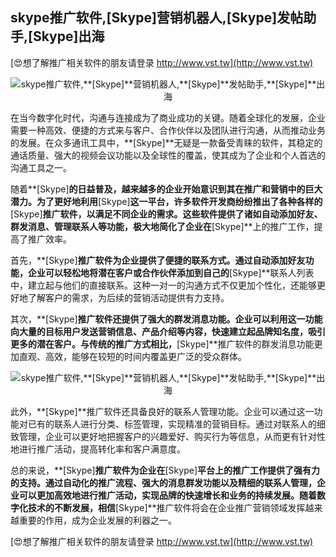 ## **skype推广软件,**[Skype]**营销机器人,**[Skype]**发帖助手,**[Skype]**出海**

[😍想了解推广相关软件的朋友请登录 http://www.vst.tw](http://www.vst.tw)

 <center><img src="https://vst.tw/MP4/tuiguang/png/3.png" alt="skype推广软件,**[Skype]**营销机器人,**[Skype]**发帖助手,**[Skype]**出海"></center>

在当今数字化时代，沟通与连接成为了商业成功的关键。随着全球化的发展，企业需要一种高效、便捷的方式来与客户、合作伙伴以及团队进行沟通，从而推动业务的发展。在众多通讯工具中，**[Skype]**无疑是一款备受青睐的软件，其稳定的通话质量、强大的视频会议功能以及全球性的覆盖，使其成为了企业和个人首选的沟通工具之一。

随着**[Skype]**的日益普及，越来越多的企业开始意识到其在推广和营销中的巨大潜力。为了更好地利用**[Skype]**这一平台，许多软件开发商纷纷推出了各种各样的**[Skype]**推广软件，以满足不同企业的需求。这些软件提供了诸如自动添加好友、群发消息、管理联系人等功能，极大地简化了企业在**[Skype]**上的推广工作，提高了推广效率。

首先，**[Skype]**推广软件为企业提供了便捷的联系方式。通过自动添加好友功能，企业可以轻松地将潜在客户或合作伙伴添加到自己的**[Skype]**联系人列表中，建立起与他们的直接联系。这种一对一的沟通方式不仅更加个性化，还能够更好地了解客户的需求，为后续的营销活动提供有力支持。

其次，**[Skype]**推广软件还提供了强大的群发消息功能。企业可以利用这一功能向大量的目标用户发送营销信息、产品介绍等内容，快速建立起品牌知名度，吸引更多的潜在客户。与传统的推广方式相比，**[Skype]**推广软件的群发消息功能更加直观、高效，能够在较短的时间内覆盖更广泛的受众群体。

 <center><img src="https://vst.tw/MP4/tuiguang/png/5.png" alt="skype推广软件,**[Skype]**营销机器人,**[Skype]**发帖助手,**[Skype]**出海"></center>

此外，**[Skype]**推广软件还具备良好的联系人管理功能。企业可以通过这一功能对已有的联系人进行分类、标签管理，实现精准的营销目标。通过对联系人的细致管理，企业可以更好地把握客户的兴趣爱好、购买行为等信息，从而更有针对性地进行推广活动，提高转化率和客户满意度。

总的来说，**[Skype]**推广软件为企业在**[Skype]**平台上的推广工作提供了强有力的支持。通过自动化的推广流程、强大的消息群发功能以及精细的联系人管理，企业可以更加高效地进行推广活动，实现品牌的快速增长和业务的持续发展。随着数字化技术的不断发展，相信**[Skype]**推广软件将会在企业推广营销领域发挥越来越重要的作用，成为企业发展的利器之一。

[😍想了解推广相关软件的朋友请登录 http://www.vst.tw](http://www.vst.tw)



